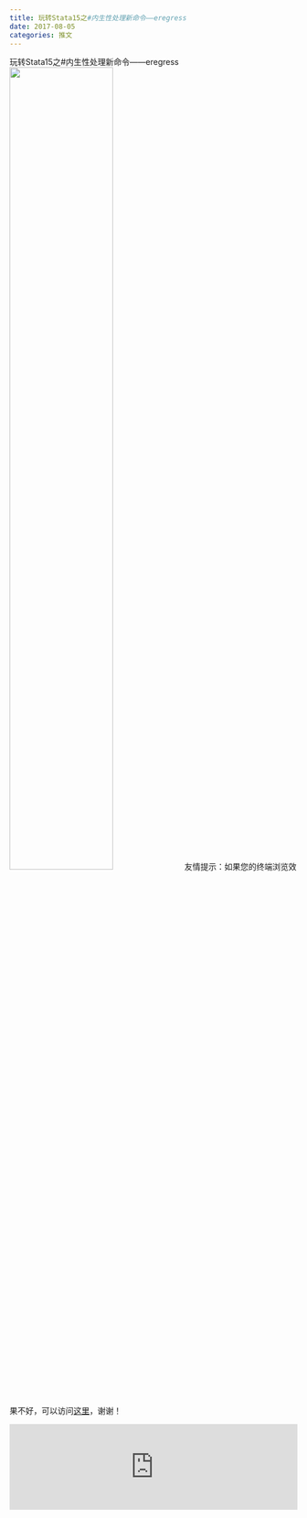 ```yaml
---
title: 玩转Stata15之#内生性处理新命令——eregress
date: 2017-08-05
categories: 推文
---
```

玩转Stata15之#内生性处理新命令——eregress
<img src="http://mmbiz.qpic.cn/mmbiz_jpg/ACviaWTBFxhZyHOhznJb7UleeSd2jZVFjFvYHvAIdyX4zPnR05H23fDVCZp2u5cD4WicFnAhWkVP7pJHMwcrFkLg/0?wx_fmt.jpeg" style="width: 60%; height: auto;"/><!--more-->
友情提示：如果您的终端浏览效果不好，可以访问[这里](https://stata-club.github.io/stata_article/2017-08-05.html)，谢谢！
<iframe src="https://stata-club.github.io/stata_article/2017-08-05.html" id="iframepage" frameborder="0" scrolling="no" marginheight="0" marginwidth="0" width="100%" onLoad="iFrameHeight()"></iframe>
<script type="text/javascript" language="javascript">
function iFrameHeight() {
var ifm= document.getElementById("iframepage");
var subWeb = document.frames ? document.frames["iframepage"].document : ifm.contentDocument;   
if(ifm != null && subWeb != null) {
 ifm.height = subWeb.body.scrollHeight;
} 
} 
</script> 
